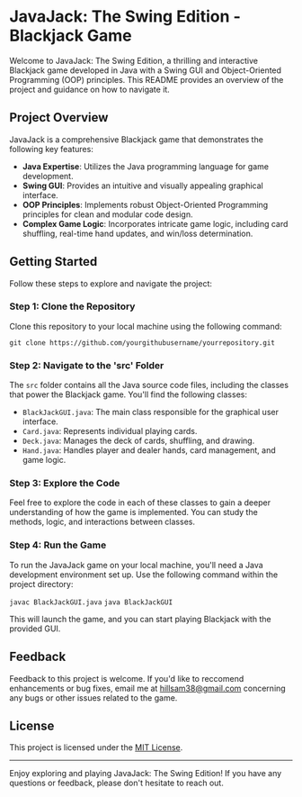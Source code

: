 # JavaJack: The Swing Edition - Blackjack Game

Welcome to JavaJack: The Swing Edition, a thrilling and interactive Blackjack game developed in Java with a Swing GUI and Object-Oriented Programming (OOP) principles. This README provides an overview of the project and guidance on how to navigate it.

## Project Overview

JavaJack is a comprehensive Blackjack game that demonstrates the following key features:

- **Java Expertise**: Utilizes the Java programming language for game development.
- **Swing GUI**: Provides an intuitive and visually appealing graphical interface.
- **OOP Principles**: Implements robust Object-Oriented Programming principles for clean and modular code design.
- **Complex Game Logic**: Incorporates intricate game logic, including card shuffling, real-time hand updates, and win/loss determination.

## Getting Started

Follow these steps to explore and navigate the project:

### Step 1: Clone the Repository

Clone this repository to your local machine using the following command:

`git clone https://github.com/yourgithubusername/yourrepository.git`

### Step 2: Navigate to the 'src' Folder

The `src` folder contains all the Java source code files, including the classes that power the Blackjack game. You'll find the following classes:

- `BlackJackGUI.java`: The main class responsible for the graphical user interface.
- `Card.java`: Represents individual playing cards.
- `Deck.java`: Manages the deck of cards, shuffling, and drawing.
- `Hand.java`: Handles player and dealer hands, card management, and game logic.

### Step 3: Explore the Code

Feel free to explore the code in each of these classes to gain a deeper understanding of how the game is implemented. You can study the methods, logic, and interactions between classes.

### Step 4: Run the Game

To run the JavaJack game on your local machine, you'll need a Java development environment set up. Use the following command within the project directory:

`javac BlackJackGUI.java`
`java BlackJackGUI`

This will launch the game, and you can start playing Blackjack with the provided GUI.

## Feedback

Feedback to this project is welcome. If you'd like to reccomend enhancements or bug fixes, email me at hillsam38@gmail.com concerning any bugs or other issues related to the game.

## License

This project is licensed under the [MIT License](LICENSE.md).

---

Enjoy exploring and playing JavaJack: The Swing Edition! If you have any questions or feedback, please don't hesitate to reach out.
